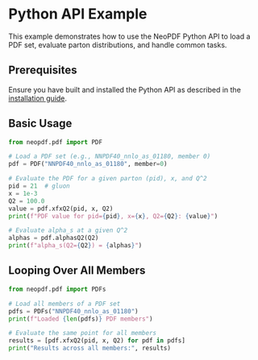 # Python API Example

This example demonstrates how to use the NeoPDF Python API to load a PDF set, evaluate parton distributions, and handle common tasks.

## Prerequisites

Ensure you have built and installed the Python API as described in the [installation guide](../installation.md).

## Basic Usage

```python linenums="1"
from neopdf.pdf import PDF

# Load a PDF set (e.g., NNPDF40_nnlo_as_01180, member 0)
pdf = PDF("NNPDF40_nnlo_as_01180", member=0)

# Evaluate the PDF for a given parton (pid), x, and Q^2
pid = 21  # gluon
x = 1e-3
Q2 = 100.0
value = pdf.xfxQ2(pid, x, Q2)
print(f"PDF value for pid={pid}, x={x}, Q2={Q2}: {value}")

# Evaluate alpha_s at a given Q^2
alphas = pdf.alphasQ2(Q2)
print(f"alpha_s(Q2={Q2}) = {alphas}")
```

## Looping Over All Members

```python linenums="1"
from neopdf.pdf import PDFs

# Load all members of a PDF set
pdfs = PDFs("NNPDF40_nnlo_as_01180")
print(f"Loaded {len(pdfs)} PDF members")

# Evaluate the same point for all members
results = [pdf.xfxQ2(pid, x, Q2) for pdf in pdfs]
print("Results across all members:", results)
```
